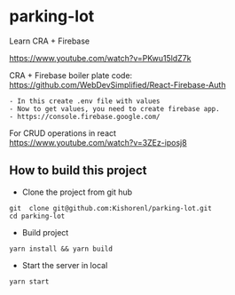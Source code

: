 # parking-lot
Learn CRA + Firebase

https://www.youtube.com/watch?v=PKwu15ldZ7k

CRA + Firebase boiler plate code:
https://github.com/WebDevSimplified/React-Firebase-Auth

	- In this create .env file with values
	- Now to get values, you need to create firebase app.
	- https://console.firebase.google.com/

For CRUD operations in react  
https://www.youtube.com/watch?v=3ZEz-iposj8


## How to build this project

-  Clone the project from git hub

```
git  clone git@github.com:Kishorenl/parking-lot.git
cd parking-lot
```

-  Build project 
```
yarn install && yarn build
```
- Start the server in local
```
yarn start
```

